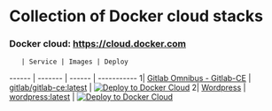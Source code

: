 # Collection of Docker cloud stacks

### Docker cloud: https://cloud.docker.com

       | Service | Images | Deploy
------ | ------- | ------ | -----------
1| [Gitlab Omnibus - Gitlab-CE](https://github.com/opt-systems/docker-cloud-stack-gitlab-omnibus) | [gitlab/gitlab-ce:latest](https://hub.docker.com/r/gitlab/gitlab-ce/) | [![Deploy to Docker Cloud](https://files.cloud.docker.com/images/deploy-to-dockercloud.svg)](https://cloud.docker.com/stack/deploy/?repo=https://github.com/opt-systems/docker-cloud-stack-gitlab-omnibus)
2| [Wordpress](https://wordpress.com) | [wordpress:latest](https://hub.docker.com/_/wordpress/) | [![Deploy to Docker Cloud](https://files.cloud.docker.com/images/deploy-to-dockercloud.svg)](https://cloud.docker.com/stack/deploy/?repo=https://github.com/opt-systems/docker-cloud-stack-wordpress)
